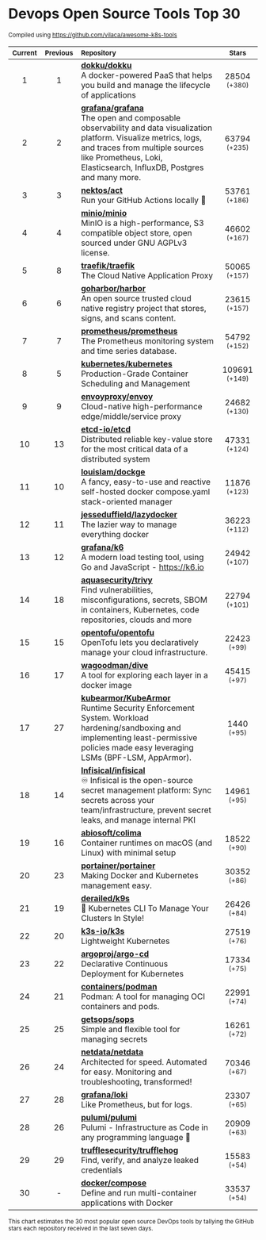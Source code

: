 # Devops Open Source Tools Top 30
<sup>Compiled using https://github.com/vilaca/awesome-k8s-tools</sup>
<div align="center">

|<sub>Current</sub>|<sub>Previous</sub>|<sub>Repository</sub>|<sub>Stars</sub>|
|:---:|:---:|:---|:---:|
|1|1|[**dokku/dokku**](https://github.com/dokku/dokku)<br/>A docker-powered PaaS that helps you build and manage the lifecycle of applications|28504 <sup>(+380)</sup>|
|2|2|[**grafana/grafana**](https://github.com/grafana/grafana)<br/>The open and composable observability and data visualization platform. Visualize metrics, logs, and traces from multiple sources like Prometheus, Loki, Elasticsearch, InfluxDB, Postgres and many more. |63794 <sup>(+235)</sup>|
|3|3|[**nektos/act**](https://github.com/nektos/act)<br/>Run your GitHub Actions locally 🚀|53761 <sup>(+186)</sup>|
|4|4|[**minio/minio**](https://github.com/minio/minio)<br/>MinIO is a high-performance, S3 compatible object store, open sourced under GNU AGPLv3 license.|46602 <sup>(+167)</sup>|
|5|8|[**traefik/traefik**](https://github.com/traefik/traefik)<br/>The Cloud Native Application Proxy|50065 <sup>(+157)</sup>|
|6|6|[**goharbor/harbor**](https://github.com/goharbor/harbor)<br/>An open source trusted cloud native registry project that stores, signs, and scans content.|23615 <sup>(+157)</sup>|
|7|7|[**prometheus/prometheus**](https://github.com/prometheus/prometheus)<br/>The Prometheus monitoring system and time series database.|54792 <sup>(+152)</sup>|
|8|5|[**kubernetes/kubernetes**](https://github.com/kubernetes/kubernetes)<br/>Production-Grade Container Scheduling and Management|109691 <sup>(+149)</sup>|
|9|9|[**envoyproxy/envoy**](https://github.com/envoyproxy/envoy)<br/>Cloud-native high-performance edge/middle/service proxy|24682 <sup>(+130)</sup>|
|10|13|[**etcd-io/etcd**](https://github.com/etcd-io/etcd)<br/>Distributed reliable key-value store for the most critical data of a distributed system|47331 <sup>(+124)</sup>|
|11|10|[**louislam/dockge**](https://github.com/louislam/dockge)<br/>A fancy, easy-to-use and reactive self-hosted docker compose.yaml stack-oriented manager|11876 <sup>(+123)</sup>|
|12|11|[**jesseduffield/lazydocker**](https://github.com/jesseduffield/lazydocker)<br/>The lazier way to manage everything docker|36223 <sup>(+112)</sup>|
|13|12|[**grafana/k6**](https://github.com/grafana/k6)<br/>A modern load testing tool, using Go and JavaScript - https://k6.io|24942 <sup>(+107)</sup>|
|14|18|[**aquasecurity/trivy**](https://github.com/aquasecurity/trivy)<br/>Find vulnerabilities, misconfigurations, secrets, SBOM in containers, Kubernetes, code repositories, clouds and more|22794 <sup>(+101)</sup>|
|15|15|[**opentofu/opentofu**](https://github.com/opentofu/opentofu)<br/>OpenTofu lets you declaratively manage your cloud infrastructure.|22423 <sup>(+99)</sup>|
|16|17|[**wagoodman/dive**](https://github.com/wagoodman/dive)<br/>A tool for exploring each layer in a docker image|45415 <sup>(+97)</sup>|
|17|27|[**kubearmor/KubeArmor**](https://github.com/kubearmor/KubeArmor)<br/>Runtime Security Enforcement System. Workload hardening/sandboxing and implementing least-permissive policies made easy leveraging LSMs (BPF-LSM, AppArmor).|1440 <sup>(+95)</sup>|
|18|14|[**Infisical/infisical**](https://github.com/Infisical/infisical)<br/>♾ Infisical is the open-source secret management platform: Sync secrets across your team/infrastructure, prevent secret leaks, and manage internal PKI|14961 <sup>(+95)</sup>|
|19|16|[**abiosoft/colima**](https://github.com/abiosoft/colima)<br/>Container runtimes on macOS (and Linux) with minimal setup|18522 <sup>(+90)</sup>|
|20|23|[**portainer/portainer**](https://github.com/portainer/portainer)<br/>Making Docker and Kubernetes management easy.|30352 <sup>(+86)</sup>|
|21|19|[**derailed/k9s**](https://github.com/derailed/k9s)<br/>🐶 Kubernetes CLI To Manage Your Clusters In Style!|26426 <sup>(+84)</sup>|
|22|20|[**k3s-io/k3s**](https://github.com/k3s-io/k3s)<br/>Lightweight Kubernetes|27519 <sup>(+76)</sup>|
|23|22|[**argoproj/argo-cd**](https://github.com/argoproj/argo-cd)<br/>Declarative Continuous Deployment for Kubernetes|17334 <sup>(+75)</sup>|
|24|21|[**containers/podman**](https://github.com/containers/podman)<br/>Podman: A tool for managing OCI containers and pods.|22991 <sup>(+74)</sup>|
|25|25|[**getsops/sops**](https://github.com/getsops/sops)<br/>Simple and flexible tool for managing secrets|16261 <sup>(+72)</sup>|
|26|24|[**netdata/netdata**](https://github.com/netdata/netdata)<br/>Architected for speed. Automated for easy. Monitoring and troubleshooting, transformed!|70346 <sup>(+67)</sup>|
|27|28|[**grafana/loki**](https://github.com/grafana/loki)<br/>Like Prometheus, but for logs.|23307 <sup>(+65)</sup>|
|28|26|[**pulumi/pulumi**](https://github.com/pulumi/pulumi)<br/>Pulumi - Infrastructure as Code in any programming language 🚀|20909 <sup>(+63)</sup>|
|29|29|[**trufflesecurity/trufflehog**](https://github.com/trufflesecurity/trufflehog)<br/>Find, verify, and analyze leaked credentials|15583 <sup>(+54)</sup>|
|30|-|[**docker/compose**](https://github.com/docker/compose)<br/>Define and run multi-container applications with Docker|33537 <sup>(+54)</sup>|


</div>

<sub>This chart estimates the 30 most popular open source DevOps tools by tallying the GitHub stars each repository received in the last seven days.</sub>
